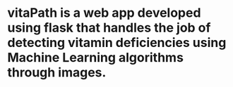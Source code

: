 # vitaPath is a web app developed using flask that handles the job of detecting vitamin deficiencies using Machine Learning algorithms through images.

